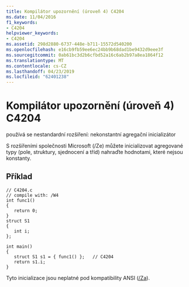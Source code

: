 ```yaml
---
title: Kompilátor upozornění (úroveň 4) C4204
ms.date: 11/04/2016
f1_keywords:
- C4204
helpviewer_keywords:
- C4204
ms.assetid: 298d2880-6737-448e-b711-15572d540200
ms.openlocfilehash: e16cb9fb59ee6ec24bb9b68dad1be9432d9eee3f
ms.sourcegitcommit: 0ab61bc3d2b6cfbd52a16c6ab2b97a8ea1864f12
ms.translationtype: MT
ms.contentlocale: cs-CZ
ms.lasthandoff: 04/23/2019
ms.locfileid: "62401238"
---
```

# <a name="compiler-warning-level-4-c4204"></a>Kompilátor upozornění (úroveň 4) C4204

používá se nestandardní rozšíření: nekonstantní agregační inicializátor

S rozšířeními společnosti Microsoft (/Ze) můžete inicializovat agregované typy (pole, struktury, sjednocení a tříd) nahraďte hodnotami, které nejsou konstanty.

## <a name="example"></a>Příklad

```
// C4204.c
// compile with: /W4
int func1()
{
   return 0;
}
struct S1
{
   int i;
};

int main()
{
   struct S1 s1 = { func1() };   // C4204
   return s1.i;
}
```

Tyto inicializace jsou neplatné pod kompatibility ANSI ([/Za](../../build/reference/za-ze-disable-language-extensions.md)).